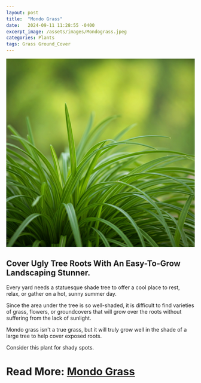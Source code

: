 ```yaml
---
layout: post
title:  "Mondo Grass"
date:   2024-09-11 11:28:55 -0400
excerpt_image: /assets/images/Mondograss.jpeg
categories: Plants
tags: Grass Ground_Cover
---
```


<img src="/assets/images/Mondograss.jpeg">

## Cover Ugly Tree Roots With An Easy-To-Grow Landscaping Stunner.

Every yard needs a statuesque shade tree to offer a cool place to rest, relax, or gather on a hot, sunny summer day.

Since the area under the tree is so well-shaded, it is difficult to find varieties of grass, flowers, or groundcovers that will grow over the roots without suffering from the lack of sunlight.

Mondo grass isn't a true grass, but it will truly grow well in the shade of a large tree to help cover exposed roots. 

Consider this plant for shady spots.

# Read More: [Mondo Grass](https://www.housedigest.com/1658246/cover-tree-roots-mondo-grass/)